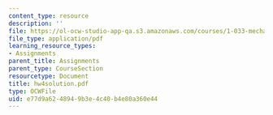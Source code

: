 ```yaml
---
content_type: resource
description: ''
file: https://ol-ocw-studio-app-qa.s3.amazonaws.com/courses/1-033-mechanics-of-material-systems-an-energy-approach-fall-2003/e77d9a6248949b3e4c40b4e80a360e44_hw4solution.pdf
file_type: application/pdf
learning_resource_types:
- Assignments
parent_title: Assignments
parent_type: CourseSection
resourcetype: Document
title: hw4solution.pdf
type: OCWFile
uid: e77d9a62-4894-9b3e-4c40-b4e80a360e44
---
```

